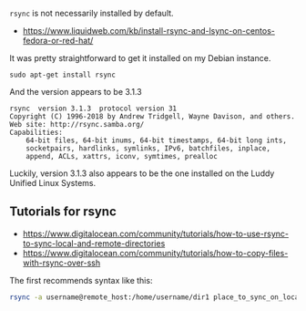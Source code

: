 `rsync` is not necessarily installed by default.

- https://www.liquidweb.com/kb/install-rsync-and-lsync-on-centos-fedora-or-red-hat/

It was pretty straightforward to get it installed on my Debian instance.

```
sudo apt-get install rsync
```

And the version appears to be 3.1.3

```
rsync  version 3.1.3  protocol version 31
Copyright (C) 1996-2018 by Andrew Tridgell, Wayne Davison, and others.
Web site: http://rsync.samba.org/
Capabilities:
    64-bit files, 64-bit inums, 64-bit timestamps, 64-bit long ints,
    socketpairs, hardlinks, symlinks, IPv6, batchfiles, inplace,
    append, ACLs, xattrs, iconv, symtimes, prealloc
```

Luckily, version 3.1.3 also appears to be the one installed on the
Luddy Unified Linux Systems.

## Tutorials for rsync

- https://www.digitalocean.com/community/tutorials/how-to-use-rsync-to-sync-local-and-remote-directories
- https://www.digitalocean.com/community/tutorials/how-to-copy-files-with-rsync-over-ssh

The first recommends syntax like this:

```bash
rsync -a username@remote_host:/home/username/dir1 place_to_sync_on_local_machine
```
